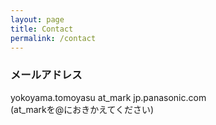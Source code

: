 ```yaml
---
layout: page
title: Contact
permalink: /contact
---
```


### メールアドレス
yokoyama.tomoyasu at_mark jp.panasonic.com  
(at_markを@におきかえてください)
